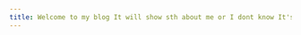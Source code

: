```yaml
---
title: Welcome to my blog It will show sth about me or I dont know It's new for me,looking for changes
---
```


